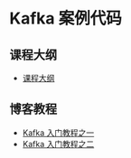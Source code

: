 # Kafka 案例代码

## 课程大纲

- [课程大纲](docs/课程大纲.md)

## 博客教程

- [Kafka 入门教程之一](https://www.techgrow.cn/posts/b6be8183.html)
- [Kafka 入门教程之二](https://www.techgrow.cn/posts/60ddcede.html)
